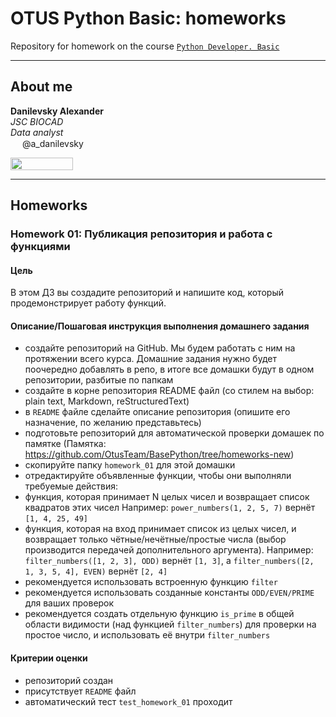# OTUS Python Basic: homeworks

Repository for homework on the course [`Python Developer. Basic`](https://otus.ru/lessons/python-basic/?int_source=courses_catalog&int_term=programming)

---
## About me

**Danilevsky Alexander**\
_JSC BIOCAD_\
*Data analyst*\
<img src="https://upload.wikimedia.org/wikipedia/commons/thumb/8/83/Telegram_2019_Logo.svg/512px-Telegram_2019_Logo.svg.png" width="15" height="15">
@a_danilevsky

<img src="https://upload.wikimedia.org/wikipedia/commons/thumb/b/b1/Biocad_Logo.svg/400px-Biocad_Logo.svg.png?20210327102534" width="100" height="20">

---
## Homeworks

### Homework 01: Публикация репозитория и работа с функциями

#### Цель
В этом ДЗ вы создадите репозиторий и напишите код, который продемонстрирует работу функций.

#### Описание/Пошаговая инструкция выполнения домашнего задания
* создайте репозиторий на GitHub. Мы будем работать с ним на протяжении всего курса.
Домашние задания нужно будет поочередно добавлять в репо,
в итоге все домашки будут в одном репозитории, разбитые по папкам
* создайте в корне репозитория README файл
(со стилем на выбор: plain text, Markdown, reStructuredText)
* в `README` файле сделайте описание репозитория
(опишите его назначение, по желанию представьтесь)
* подготовьте репозиторий для автоматической проверки домашек по памятке
(Памятка: https://github.com/OtusTeam/BasePython/tree/homeworks-new)
* скопируйте папку `homework_01` для этой домашки
* отредактируйте объявленные функции, чтобы они выполняли требуемые действия:
* функция, которая принимает N целых чисел и возвращает список квадратов этих чисел
Например: `power_numbers(1, 2, 5, 7)` вернёт `[1, 4, 25, 49]`
* функция, которая на вход принимает список из целых чисел, и возвращает только чётные/нечётные/простые числа (выбор производится передачей дополнительного аргумента).
Например: `filter_numbers([1, 2, 3], ODD)` вернёт `[1, 3]`, а `filter_numbers([2, 1, 3, 5, 4], EVEN)` вернёт `[2, 4]`
* рекомендуется использовать встроенную функцию `filter`
* рекомендуется использовать созданные константы `ODD/EVEN/PRIME` для ваших проверок
* рекомендуется создать отдельную функцию `is_prime` в общей области видимости (над функцией `filter_numbers`) для проверки на простое число, и использовать её внутри `filter_numbers`

#### Критерии оценки
* репозиторий создан
* присутствует `README` файл
* автоматический тест `test_homework_01` проходит